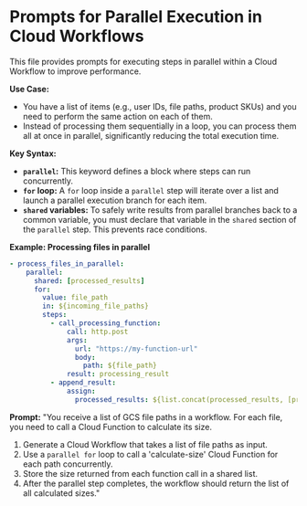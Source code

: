 # Prompts for Parallel Execution in Cloud Workflows

This file provides prompts for executing steps in parallel within a Cloud Workflow to improve performance.

**Use Case:**
- You have a list of items (e.g., user IDs, file paths, product SKUs) and you need to perform the same action on each of them.
- Instead of processing them sequentially in a loop, you can process them all at once in parallel, significantly reducing the total execution time.

**Key Syntax:**
- **`parallel`:** This keyword defines a block where steps can run concurrently.
- **`for` loop:** A `for` loop inside a `parallel` step will iterate over a list and launch a parallel execution branch for each item.
- **`shared` variables:** To safely write results from parallel branches back to a common variable, you must declare that variable in the `shared` section of the `parallel` step. This prevents race conditions.

**Example: Processing files in parallel**
```yaml
- process_files_in_parallel:
    parallel:
      shared: [processed_results]
      for:
        value: file_path
        in: ${incoming_file_paths}
        steps:
          - call_processing_function:
              call: http.post
              args:
                url: "https://my-function-url"
                body:
                  path: ${file_path}
              result: processing_result
          - append_result:
              assign:
                processed_results: ${list.concat(processed_results, [processing_result.body])}
```

**Prompt:**
"You receive a list of GCS file paths in a workflow. For each file, you need to call a Cloud Function to calculate its size.
1.  Generate a Cloud Workflow that takes a list of file paths as input.
2.  Use a `parallel for` loop to call a 'calculate-size' Cloud Function for each path concurrently.
3.  Store the size returned from each function call in a shared list.
4.  After the parallel step completes, the workflow should return the list of all calculated sizes."